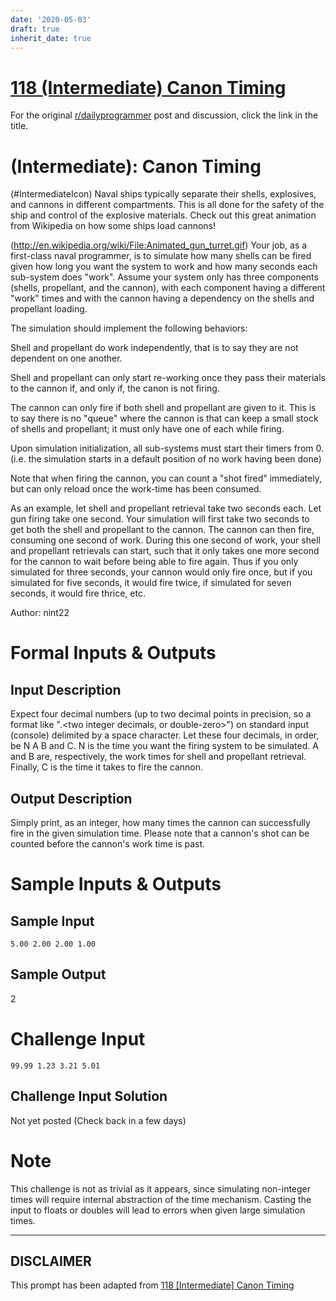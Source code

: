 ```yaml
---
date: '2020-05-03'
draft: true
inherit_date: true
---
```


# [118 (Intermediate) Canon Timing](https://www.reddit.com/r/dailyprogrammer/comments/1742uv/012313_challenge_118_intermediate_canon_timing/)

For the original [r/dailyprogrammer](https://www.reddit.com/r/dailyprogrammer/) post and discussion, click the link in the title.

#  (Intermediate): Canon Timing
(#IntermediateIcon)
Naval ships typically separate their shells, explosives, and cannons in different compartments. This is all done for the safety of the ship and control of the explosive materials. Check out this great animation from Wikipedia on how some ships load cannons!

(http://en.wikipedia.org/wiki/File:Animated_gun_turret.gif)
Your job, as a first-class naval programmer, is to simulate how many shells can be fired given how long you want the system to work and how many seconds each sub-system does "work". Assume your system only has three components (shells, propellant, and the cannon), with each component having a different "work" times and with the cannon having a dependency on the shells and propellant loading.

The simulation should implement the following behaviors:

Shell and propellant do work independently, that is to say they are not dependent on one another.

Shell and propellant can only start re-working once they pass their materials to the cannon if, and only if, the canon is not firing.

The cannon can only fire if both shell and propellant are given to it. This is to say there is no "queue" where the cannon is that can keep a small stock of shells and propellant; it must only have one of each while firing.

Upon simulation initialization, all sub-systems must start their timers from 0. (i.e. the simulation starts in a default position of no work having been done)

Note that when firing the cannon, you can count a "shot fired" immediately, but can only reload once the work-time has been consumed.

As an example, let shell and propellant retrieval take two seconds each. Let gun firing take one second. Your simulation will first take two seconds to get both the shell and propellant to the cannon. The cannon can then fire, consuming one second of work. During this one second of work, your shell and propellant retrievals can start, such that it only takes one more second for the cannon to wait before being able to fire again. Thus if you only simulated for
three seconds, your cannon would only fire once, but if you simulated for five seconds, it would fire twice, if simulated for seven seconds, it would fire thrice, etc.

Author: nint22

# Formal Inputs & Outputs
## Input Description
Expect four decimal numbers (up to two decimal points in precision, so a format like "<some integers or zero>.<two integer decimals, or double-zero>") on standard input (console) delimited by a space character. Let these four decimals, in order, be N A B and C. N is the time you want the firing system to be simulated. A and B are, respectively, the work times for shell and propellant retrieval. Finally, C is the time it takes to fire the cannon.

## Output Description
Simply print, as an integer, how many times the cannon can successfully fire in the given simulation time. Please note that a cannon's shot can be counted before the cannon's work time is past.

# Sample Inputs & Outputs
## Sample Input

```
5.00 2.00 2.00 1.00
```
## Sample Output
2

# Challenge Input

```
99.99 1.23 3.21 5.01
```
## Challenge Input Solution
Not yet posted (Check back in a few days)

# Note
This challenge is not as trivial as it appears, since simulating non-integer times will require internal abstraction of the time mechanism. Casting the input to floats or doubles will lead to errors when given large simulation times.


----
## **DISCLAIMER**
This prompt has been adapted from [118 [Intermediate] Canon Timing](https://www.reddit.com/r/dailyprogrammer/comments/1742uv/012313_challenge_118_intermediate_canon_timing/
)
